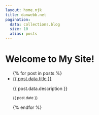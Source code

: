 ```yaml
---
layout: home.njk
title: danwebb.net
pagination:
  data: collections.blog
  size: 10
  alias: posts
---
```

# Welcome to My Site!

<ul>
  {% for post in posts %}
  <li>
    <a href="{{ post.url }}">{{ post.data.title }}</a>
    <p>{{ post.data.description }}</p>
    <p><small>{{ post.date }}</small></p> 
  </li>
  {% endfor %}
</ul>